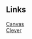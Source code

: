 Links
-----
<a href="https://mcsd.instructure.com">Canvas</a><br>
<a href="https://clever.com/in">Clever</a><br>
